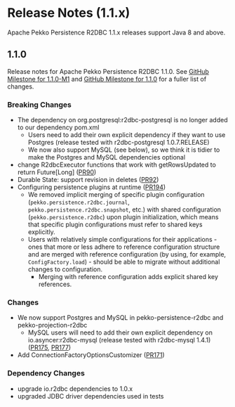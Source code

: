 # Release Notes (1.1.x)

Apache Pekko Persistence R2DBC 1.1.x releases support Java 8 and above.

## 1.1.0

Release notes for Apache Pekko Persistence R2DBC 1.1.0. See [GitHub Milestone for 1.1.0-M1](https://github.com/apache/pekko-persistence-r2dbc/milestone/2?closed=1) and [GitHub Milestone for 1.1.0](https://github.com/apache/pekko-persistence-r2dbc/milestone/3?closed=1) for a fuller list of changes.

### Breaking Changes

* The dependency on org.postgresql:r2dbc-postgresql is no longer added to our dependency pom.xml
    * Users need to add their own explicit dependency if they want to use Postgres (release tested with r2dbc-postgresql 1.0.7.RELEASE)
    * We now also support MySQL (see below), so we think it is tidier to make the Postgres and MySQL dependencies optional
* change R2dbcExecutor functions that work with getRowsUpdated to return Future[Long] ([PR90](https://github.com/apache/pekko-persistence-r2dbc/pull/90))
* Durable State: support revision in deletes ([PR92](https://github.com/apache/pekko-persistence-r2dbc/pull/92))
* Configuring persistence plugins at runtime ([PR194](https://github.com/apache/pekko-persistence-r2dbc/pull/194))
    * We removed implicit merging of specific plugin configuration (`pekko.persistence.r2dbc.journal`, `pekko.persistence.r2dbc.snapshot`, etc.) with shared configuration (`pekko.persistence.r2dbc`) upon plugin initialization, which means that specific plugin configurations must refer to shared keys explicitly.
    * Users with relatively simple configurations for their applications - ones that more or less adhere to reference configuration structure and are merged with reference configuration (by using, for example, `ConfigFactory.load`) - should be able to migrate without additional changes to configuration.
        * Merging with reference configuration adds explicit shared key references.

### Changes

* We now support Postgres and MySQL in pekko-persistence-r2dbc and pekko-projection-r2dbc
    * MySQL users will need to add their own explicit dependency on io.asyncer:r2dbc-mysql (release tested with r2dbc-mysql 1.4.1) ([PR175](https://github.com/apache/pekko-persistence-r2dbc/pull/175), [PR177](https://github.com/apache/pekko-persistence-r2dbc/pull/177))
* Add ConnectionFactoryOptionsCustomizer ([PR171](https://github.com/apache/pekko-persistence-r2dbc/pull/171))

### Dependency Changes

* upgrade io.r2dbc dependencies to 1.0.x
* upgraded JDBC driver dependencies used in tests
